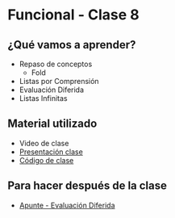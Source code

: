 # Funcional - Clase 8

## ¿Qué vamos a aprender?

* Repaso de conceptos
  * Fold
* Listas por Comprensión
* Evaluación Diferida
* Listas Infinitas

## Material utilizado

* Video de clase
* [Presentación clase](https://docs.google.com/presentation/d/14aM8h8SiZ-O9tIfbOTKLj_bOy7q9FIiZ85rt-2Rm_YI/)
* [Código de clase](https://github.com/pdep-st/seguimiento/blob/main/seguimiento/2023/funcional/practica/clase8.hs)

## Para hacer después de la clase

* [Apunte - Evaluación Diferida](https://docs.google.com/document/d/1JOlRcFZ7Ehm9gx_wH77MkhvObcyKS7Wqo4Sm8joMJBM/edit#heading=h.t4n5o8teoj0i) 